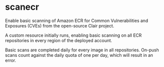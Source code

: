 # scanecr

Enable basic scanning of Amazon ECR for Common Vulnerabilities and Exposures (CVEs) from the open-source Clair project.

A custom resource initially runs, enabling basic scanning on all ECR repositories in every region of the deployed account.

Basic scans are completed daily for every image in all repositories. On-push scans count against the daily quota of one per day, which will result in an error.
